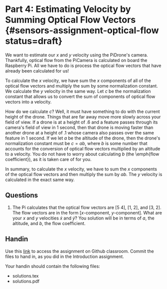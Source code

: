# Part 4: Estimating Velocity by Summing Optical Flow Vectors {#sensors-assignment-optical-flow status=draft}

We want to estimate our $x$ and $y$ velocity using the PiDrone's camera. Thankfully, optical flow from the PiCamera is calculated on board the Raspberry Pi. All we have to do is process the optical flow vectors that have already been calculated for us!

To calculate the $x$ velocity, we have sum the $x$ components of all of the optical flow vectors and multiply the sum by some normalization constant. We calculate the $y$ velocity in the same way. Let $c$ be the normalization constant that allows us to convert the sum of components of optical flow vectors into a velocity.

How do we calculate $c$? Well, it must have something to do with the current height of the drone. Things that are far away move more slowly across your field of view. If a drone is at a height of .6 and a feature passes through its camera's field of view in 1 second, then that drone is moving faster than another drone at a height of .1 whose camera also passes over the same feature in 1 second. If we let $a$ be the altitude of the drone, then the drone's normalization constant must be $c = ab$, where $b$ is some number that accounts for the conversion of optical flow vectors multiplied by an altitude to a velocity. You do not have to worry about calculating $b$ (the \emph{flow coefficient}), as it is taken care of for you.

In summary, to calculate the $x$ velocity, we have to sum the $x$ components of the optical flow vectors and then multiply the sum by $ab$. The $y$ velocity is calculated in the exact same way.

## Questions
1.  The Pi calculates that the optical flow vectors are [5 4], [1, 2], and [3, 2]. The flow vectors are in the form [$x$-component, $y$-component]. What are your $x$ and $y$ velocities $\dot{x}$ and $\dot{y}$? You solution will be in terms of $a$, the altitude, and $b$, the flow coefficient.


## Handin

Use this [link](https://classroom.github.com/a/QKoUdfRa) to access the assignment on Github classroom. Commit the
files to hand in, as you did in the Introduction assignment.

Your handin should contain the following files:

- solutions.tex 
- solutions.pdf 
